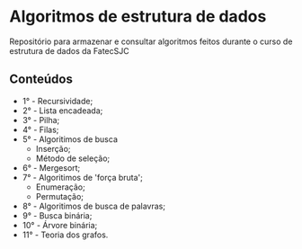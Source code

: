 # Algoritmos de estrutura de dados

Repositório para armazenar e consultar algoritmos feitos durante o curso de estrutura de dados da FatecSJC


## Conteúdos

- 1° - Recursividade;
- 2° - Lista encadeada;
- 3° - Pilha;
- 4° - Filas;
- 5° - Algoritimos de busca
  - Inserção;
  - Método de seleção;
- 6° - Mergesort;
- 7° - Algoritimos de 'força bruta';
  - Enumeração;
  - Permutação;
- 8° - Algoritimos de busca de palavras;
- 9° - Busca binária;
- 10° - Árvore binária;
- 11° - Teoria dos grafos.
